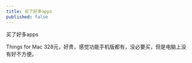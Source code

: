 ```yaml
---
title: 买了好多apps
published: false
---
```

买了好多apps

Things for Mac 328元，好贵，感觉功能手机版都有，没必要买，但是电脑上没有好不方便。
